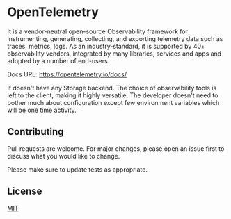 # OpenTelemetry

It is a vendor-neutral open-source Observability framework for instrumenting, generating, collecting, and exporting telemetry data such as traces, metrics, logs. As an industry-standard, it is supported by 40+ observability vendors, integrated by many libraries, services and apps and adopted by a number of end-users.

Docs URL: https://opentelemetry.io/docs/

It doesn't have any Storage backend. The choice of observability tools is left to the client, making it highly versatile. The developer doesn't need to bother much about configuration except few environment variables which will be one time activity.

## Contributing

Pull requests are welcome. For major changes, please open an issue first
to discuss what you would like to change.

Please make sure to update tests as appropriate.

## License

[MIT](https://choosealicense.com/licenses/mit/)
